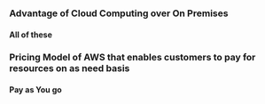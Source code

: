 ### Advantage of Cloud Computing over On Premises
#### All of these

### Pricing Model of AWS that enables customers to pay for resources on as need basis
#### Pay as You go

